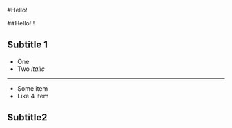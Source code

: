 #Hello!

##Hello!!!
## Subtitle 1
* One
* Two _italic_
---
* Some item
* Like 4 item
## Subtitle2


